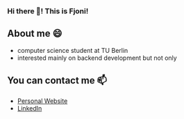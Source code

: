 ### Hi there 👋! This is Fjoni!
<!--
**fjoniyz/fjoniyz** is a ✨ _special_ ✨ repository because its `README.md` (this file) appears on your GitHub profile.

Here are some ideas to get you started:

- 🔭 I’m currently working on ...
- 🌱 I’m currently learning ...
- 👯 I’m looking to collaborate on ...
- 🤔 I’m looking for help with ...
- 💬 Ask me about ...
- 📫 How to reach me: ...
- 😄 Pronouns: ...
- ⚡ Fun fact: ...
-->
## About me 😄
<ul>
<li>computer science student at TU Berlin</li>
<li>interested mainly on backend development but not only</li>
</ul>

## You can contact me 📫
<ul>
<li><a href="https://pacific-dawn-59021.herokuapp.com/">Personal Website</a></li>
<li><a href="https://www.linkedin.com/in/fjoni-yzeiri-9770471aa/">LinkedIn</a></li>
</ul>
